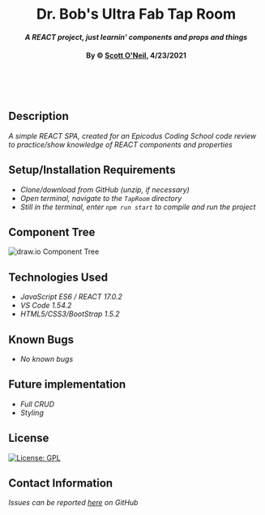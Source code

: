 # <div align="center">**Dr. Bob's Ultra Fab Tap Room**</div>

#### <div align="center">*A REACT project, just learnin' components and props and things*</div>

#### <div align="center">**By &copy; [Scott O'Neil](https://github.com/spnoneil), 4/23/2021**</div>
<br>
<br>
<br>


## Description
_A simple REACT SPA, created for an Epicodus Coding School code review to practice/show knowledge of REACT components and properties_


## Setup/Installation Requirements

* _Clone/download from GitHub (unzip, if necessary)_
* _Open terminal, navigate to the `TapRoom` directory_
* _Still in the terminal, enter `npm run start` to compile and run the project_

## Component Tree
![draw.io Component Tree](https://i.gyazo.com/f4eafaf1e07ca16c2cdff4d1ff7ef833.png)

## Technologies Used

* _JavaScript ES6 / REACT 17.0.2_
* _VS Code 1.54.2_
* _HTML5/CSS3/BootStrap 1.5.2_


## Known Bugs

* _No known bugs_

## Future implementation
* _Full CRUD_
* _Styling_


## License
[![License: GPL](https://img.shields.io/badge/License-GPL-blue.svg)](https://opensource.org/licenses/gpl-license)

## Contact Information

_Issues can be reported [here](https://github.com/spnoneil/TapRoom/issues/new) on GitHub_

